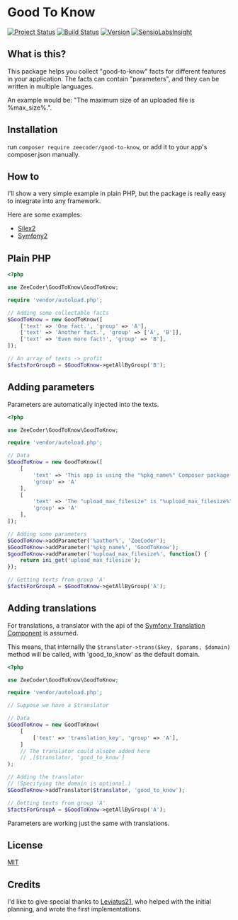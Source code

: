 # Good To Know
[![Project Status](http://stillmaintained.com/ZeeCoder/good-to-know.png)](http://stillmaintained.com/ZeeCoder/good-to-know)
[![Build Status](https://travis-ci.org/ZeeCoder/good-to-know.svg?branch=master)](https://travis-ci.org/ZeeCoder/good-to-know)
[![Version](http://img.shields.io/packagist/v/zeecoder/good-to-know.svg?style=flat)](https://packagist.org/packages/zeecoder/good-to-know)
[![SensioLabsInsight](https://insight.sensiolabs.com/projects/d35a0363-0bd0-4dc4-97f4-e5cc5e8cc90e/mini.png)](https://insight.sensiolabs.com/projects/d35a0363-0bd0-4dc4-97f4-e5cc5e8cc90e)

## What is this?

This package helps you collect "good-to-know" facts for different features in
your application.
The facts can contain "parameters", and they can be written in multiple
languages.

An example would be: "The maximum size of an uploaded file is %max_size%.".

## Installation

run `composer require zeecoder/good-to-know`, or add it to your app's
composer.json manually.

## How to

I'll show a very simple example in plain PHP, but the package is really easy to
integrate into any framework.

Here are some examples:

 - [Silex2](docs/silex2.md)
 - [Symfony2](docs/symfony2.md)

## Plain PHP

```php
<?php

use ZeeCoder\GoodToKnow\GoodToKnow;

require 'vendor/autoload.php';

// Adding some collectable facts
$GoodToKnow = new GoodToKnow([
    ['text' => 'One fact.', 'group' => 'A'],
    ['text' => 'Another fact.', 'group' => ['A', 'B']],
    ['text' => 'Even more fact!', 'group' => 'B'],
]);

// An array of texts -> profit
$factsForGroupB = $GoodToKnow->getAllByGroup('B');
```

## Adding parameters

Parameters are automatically injected into the texts.

```php
<?php

use ZeeCoder\GoodToKnow\GoodToKnow;

require 'vendor/autoload.php';

// Data
$GoodToKnow = new GoodToKnow([
    [
        'text' => 'This app is using the "%pkg_name%" Composer package written by %author%.',
        'group' => 'A'
    ],
    [
        'text' => 'The "upload_max_filesize" is "%upload_max_filesize%".',
        'group' => 'A'
    ],
]);

// Adding some parameters
$GoodToKnow->addParameter('%author%', 'ZeeCoder');
$GoodToKnow->addParameter('%pkg_name%', 'GoodToKnow');
$goodToKnow->addParameter('%upload_max_filesize%', function() {
    return ini_get('upload_max_filesize');
});

// Getting texts from group 'A'
$factsForGroupA = $GoodToKnow->getAllByGroup('A');
```

## Adding translations

For translations, a translator with the api of the [Symfony Translation Component](http://symfony.com/doc/current/components/translation/introduction.html#using-message-domains)
is assumed.

This means, that internally the `$translator->trans($key, $params, $domain)`
method will be called, with 'good_to_know' as the default domain.

```php
<?php

use ZeeCoder\GoodToKnow\GoodToKnow;

require 'vendor/autoload.php';

// Suppose we have a $translator

// Data
$GoodToKnow = new GoodToKnow(
    [
        ['text' => 'translation_key', 'group' => 'A'],
    ]
    // The translator could alsobe added here
    // ,[$translator, 'good_to_know']
);

// Adding the translator
// (Specifying the domain is optional.)
$GoodToKnow->addTranslator($translator, 'good_to_know');

// Getting texts from group 'A'
$factsForGroupA = $GoodToKnow->getAllByGroup('A');
```

Parameters are working just the same with translations.

## License
[MIT](LICENSE)

## Credits
I'd like to give special thanks to [Leviatus21](https://github.com/Leviatus21), who helped with the initial
planning, and wrote the first implementations.
